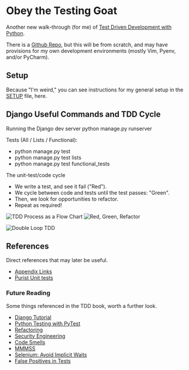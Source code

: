 # Obey the Testing Goat
Another new walk-through (for me) of [Test Driven Development with
Python](https://www.obeythetestinggoat.com/book/chapter_01.html).

There is a [Github Repo](https://github.com/hjwp/book-example), but this
will be from scratch, and may have provisions for my own development
environments (mostly Vim, Pyenv, and/or PyCharm).


## Setup
Because "I'm weird," you can see instructions for my general setup in
the [SETUP](SETUP.md) file, here.


## Django Useful Commands and TDD Cycle

Running the Django dev server
    python manage.py runserver

Tests (All / Lists / Functional):
  * python manage.py test
  * python manage.py test lists
  * python manage.py test functional_tests

The unit-test/code cycle
* We write a test, and see it fail ("Red").
* We cycle between code and tests until the test passes: "Green".
* Then, we look for opportunities to refactor.
* Repeat as required!

![TDD Process as a Flow Chart](https://www.obeythetestinggoat.com/book/images/tdd-process-unit-tests-only-excalidraw.png)
![Red, Green, Refactor](https://www.obeythetestinggoat.com/book/images/red-green-refactor-excalidraw.png)

![Double Loop TDD](https://www.obeythetestinggoat.com/book/images/double-loop-tdd-simpler.png)


## References
Direct references that may later be useful.

* [Appendix Links](https://www.obeythetestinggoat.com/book/appendix_github_links.html)
* [Purist Unit tests](https://www.obeythetestinggoat.com/book/appendix_purist_unit_tests.html)

### Future Reading
Some things referenced in the TDD book, worth a further look.

* [Django Tutorial](https://docs.djangoproject.com/en/1.11/intro/tutorial01/#creating-models)
* [Python Testing with PyTest](https://refactoring.com/)
* [Refactoring](https://refactoring.com/)
* [Security Engineering](https://www.cl.cam.ac.uk/archive/rja14/book.html)
* [Code Smells](https://blog.codinghorror.com/code-smells/)
* [MMMSS](https://www.geepawhill.org/2021/09/29/many-more-much-smaller-steps-first-sketch/)
* [Selenium: Avoid Implicit Waits](https://www.selenium.dev/documentation/webdriver/waits/)
* [False Positives in Tests](https://martinfowler.com/articles/nonDeterminism.html)
